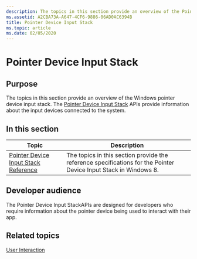 ```yaml
---
description: The topics in this section provide an overview of the Pointer Device Input Stack in Windows 8. The Pointer Device Input Stack provides information about the input devices connected to the system.
ms.assetid: A2CBA73A-A647-4CF6-9886-06AD0AC6394B
title: Pointer Device Input Stack
ms.topic: article
ms.date: 02/05/2020
---
```


# Pointer Device Input Stack

## Purpose

The topics in this section provide an overview of the Windows pointer device input stack. The [Pointer Device Input Stack](/windows/win32/api/_input_pointerdevice/) APIs provide information about the input devices connected to the system.

## In this section

| Topic | Description |
|---|---|
| [Pointer Device Input Stack Reference](unified-input-stack-reference.md)<br/> | The topics in this section provide the reference specifications for the Pointer Device Input Stack in Windows 8.<br/> |

## Developer audience

The Pointer Device Input StackAPIs are designed for developers who require information about the pointer device being used to interact with their app.

## Related topics

[User Interaction](../user-interaction.md)
